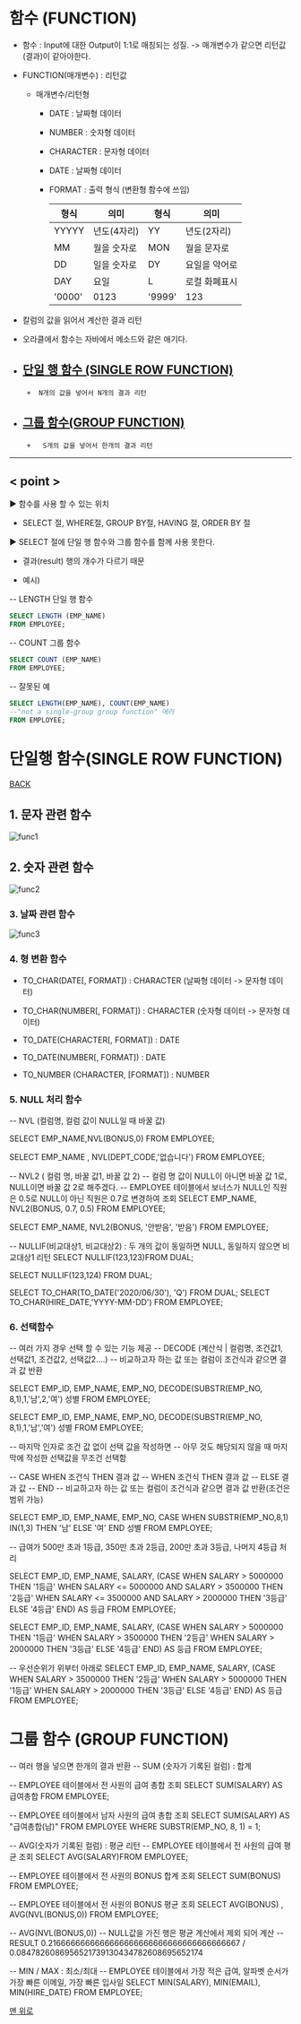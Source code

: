 # 함수 (FUNCTION)

+ 함수 : Input에 대한 Output이 1:1로 매칭되는 성질. -> 매개변수가 같으면 리턴값(결과)이 같아야한다.
+ FUNCTION(매개변수)   : 리턴값

  + 매개변수/리턴형
    + DATE : 날짜형 데이터 
    + NUMBER : 숫자형 데이터 
    + CHARACTER : 문자형 데이터
    + DATE : 날짜형 데이터
    + FORMAT : 출력 형식 (변환형 함수에 쓰임)
 
         형식 | 의미 | 형식 | 의미
        ------|-------|-----|------
         YYYYY|년도(4자리)|YY |년도(2자리)
         MM | 월을 숫자로|MON|월을 문자로
         DD | 일을 숫자로|DY|요일을 약어로
         DAY| 요일   |L | 로컬 화폐표시
         '0000'| 0123 |'9999' | 123
  
  
+ 칼럼의 값을 읽어서 계산한 결과 리턴

+ 오라클에서 함수는 자바에서 메소드와 같은 애기다.

+ ## [단일 행 함수 (SINGLE ROW FUNCTION)](#단일행-함수single-row-function)
       +  N개의 값을 넣어서 N개의 결과 리턴

+ ## [그룹 함수(GROUP FUNCTION)](#그룹-함수-group-function)
       +   S개의 값을 넣어서 한개의 결과 리턴

--------------------------------------------

## < point >

▶  함수를 사용 할 수 있는 위치
+  SELECT 절, WHERE절, GROUP BY절, HAVING 절, ORDER BY 절

▶  SELECT 절에 단일 행 함수와 그룹 함수를 함께 사용 못한다.
+ 결과(result) 행의 개수가 다르기 때문

+ 예시)

-- LENGTH 단일 행 함수
```sql
SELECT LENGTH (EMP_NAME)
FROM EMPLOYEE;
```
-- COUNT 그룹 함수
```sql
SELECT COUNT (EMP_NAME)
FROM EMPLOYEE;
```

-- 잘못된 예 
```sql
SELECT LENGTH(EMP_NAME), COUNT(EMP_NAME)
--"not a single-group group function" 에러
FROM EMPLOYEE;
```

# 단일행 함수(SINGLE ROW FUNCTION)
[ BACK](#함수-function)

## 1. 문자 관련 함수

![func1](https://user-images.githubusercontent.com/60596128/73858625-0b3e5380-487c-11ea-9601-e8c16e9cf422.png)

## 2. 숫자 관련 함수

![func2](https://user-images.githubusercontent.com/60596128/73858671-1e512380-487c-11ea-80bd-6d0a18beda4d.png)

### 3. 날짜 관련 함수
![func3](https://user-images.githubusercontent.com/60596128/73858700-2c9f3f80-487c-11ea-9e1e-1d51c6711470.png)

### 4. 형 변환 함수

 + TO_CHAR(DATE[, FORMAT]) : CHARACTER  (날짜형 데이터 -> 문자형 데이터)
 + TO_CHAR(NUMBER[, FORMAT]) : CHARACTER (숫자형 데이터 -> 문자형 데이터)
 

 
 + TO_DATE(CHARACTER[, FORMAT]) : DATE 
 + TO_DATE(NUMBER[, FORMAT])    : DATE

 + TO_NUMBER (CHARACTER, [FORMAT]) : NUMBER
 



### 5. NULL 처리 함수
-- NVL (컬럼명, 컬럼 값이 NULL일 때 바꿀 값)

SELECT EMP_NAME,NVL(BONUS,0)
FROM EMPLOYEE;

SELECT EMP_NAME , NVL(DEPT_CODE,'없습니다')
FROM EMPLOYEE;

-- NVL2 ( 컬럼 명, 바꿀 값1, 바꿀 값 2)
-- 컬럼 명 값이 NULL이 아니면 바꿀 값 1로, NULL이면 바꿀 값 2로 해주겠다.
-- EMPLOYEE 테이블에서 보너스가 NULL인 직원은 0.5로 NULL이 아닌 직원은 0.7로 변경하여 조회
SELECT EMP_NAME, NVL2(BONUS, 0.7, 0.5)
FROM EMPLOYEE;

SELECT EMP_NAME, NVL2(BONUS, '안받음', '받음')
FROM EMPLOYEE;

-- NULLIF(비교대상1, 비교대상2) : 두 개의 값이 동일하면 NULL, 동일하지 않으면 비교대상1 리턴
SELECT NULLIF(123,123)FROM DUAL;

SELECT NULLIF(123,124) FROM DUAL;

SELECT TO_CHAR(TO_DATE('2020/06/30'), 'Q') FROM DUAL;
SELECT TO_CHAR(HIRE_DATE,'YYYY-MM-DD') FROM EMPLOYEE;

### 6. 선택함수 

-- 여러 가지 경우 선택 할 수 있는 기능 제공
-- DECODE (계산식 | 컬럼명, 조건값1, 선택값1, 조건값2, 선택값2....)
-- 비교하고자 하는 값 또는 컬럼이 조건식과 같으면 결과 값 반환

SELECT EMP_ID, EMP_NAME, EMP_NO,
       DECODE(SUBSTR(EMP_NO, 8,1),1,'남',2,'여') 성별
FROM EMPLOYEE;

SELECT EMP_ID, EMP_NAME, EMP_NO,
       DECODE(SUBSTR(EMP_NO, 8,1),1,'남','여') 성별
FROM EMPLOYEE;

-- 마지막 인자로 조건 값 없이 선택 값을 작성하면
-- 아무 것도 해당되지 않을 때 마지막에 작성한 선택값을 무조건 선택함

-- CASE WHEN 조건식 THEN 결과 값
--      WHEN 조건식 THEN 결과 값
--      ELSE 결과 값
-- END
-- 비교하고자 하는 값 또는 컬럼이 조건식과 같으면 결과 값 반환(조건은 범위 가능)

SELECT EMP_ID, EMP_NAME, EMP_NO,
CASE WHEN SUBSTR(EMP_NO,8,1) IN(1,3) THEN '남'
     ELSE '여'
     END 성별
FROM EMPLOYEE;

-- 급여가 500만 초과 1등급, 350만 초과 2등급, 200만 초과 3등급, 나머지 4등급 처리

SELECT EMP_ID, EMP_NAME, SALARY,
(CASE WHEN SALARY > 5000000 THEN '1등급'
     WHEN SALARY <= 5000000 AND SALARY > 3500000 THEN '2등급'
     WHEN SALARY <= 3500000 AND SALARY > 2000000 THEN '3등급'
     ELSE '4등급'
     END) AS 등급
FROM EMPLOYEE;

SELECT EMP_ID, EMP_NAME, SALARY,
(CASE WHEN SALARY > 5000000 THEN '1등급'
     WHEN SALARY > 3500000 THEN '2등급'
     WHEN SALARY > 2000000 THEN '3등급'
     ELSE '4등급'
     END) AS 등급
FROM EMPLOYEE;

-- 우선순위가 위부터 아래로
SELECT EMP_ID, EMP_NAME, SALARY,
(CASE WHEN SALARY > 3500000 THEN '2등급'
      WHEN SALARY > 5000000 THEN '1등급'
      WHEN SALARY > 2000000 THEN '3등급'
     ELSE '4등급'
     END) AS 등급
FROM EMPLOYEE;

# 그룹 함수 (GROUP FUNCTION)
-- 여러 행을 넣으면 한개의 결과 반환
-- SUM (숫자가 기록된 컬럼) : 합계

-- EMPLOYEE 테이블에서 전 사원의 급여 총합 조회
SELECT SUM(SALARY) AS 급여총합
FROM EMPLOYEE;

-- EMPLOYEE 테이블에서 남자 사원의 급여 총합 조회
SELECT SUM(SALARY) AS "급여총합(남)"
FROM EMPLOYEE
WHERE SUBSTR(EMP_NO, 8, 1) = 1;

-- AVG(숫자가 기록된 컬럼) : 평균 리턴
-- EMPLOYEE 테이블에서 전 사원의 급여 평균 조회
SELECT AVG(SALARY)FROM EMPLOYEE;

-- EMPLOYEE 테이블에서 전 사원의 BONUS 합계 조회
SELECT SUM(BONUS) FROM EMPLOYEE;

-- EMPLOYEE 테이블에서 전 사원의 BONUS 평균 조회
SELECT AVG(BONUS) , AVG(NVL(BONUS,0)) FROM EMPLOYEE;

-- AVG(NVL(BONUS,0)) -- NULL값을 가진 행은 평균 계산에서 제외 되어 계산
-- RESULT 0.2166666666666666666666666666666666666667 / 0.0847826086956521739130434782608695652174

-- MIN / MAX : 최소/최대
-- EMPLOYEE 테이블에서 가장 적은 급여, 알파벳 순서가 가장 빠른 이메일, 가장 빠른 입사일 
SELECT MIN(SALARY), MIN(EMAIL), MIN(HIRE_DATE)
FROM EMPLOYEE;

[맨 위로](#함수-function)
